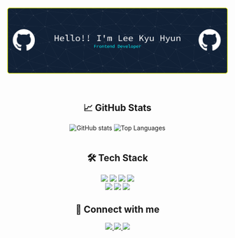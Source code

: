 <div align="center">

![헤더 배너](./images/github-header-banner.png)

  <br>

## 📈 GitHub Stats

  <div align="center">
    <img 
      src="https://github-readme-stats.vercel.app/api?username=leekyuhyun&show_icons=true&theme=transparent&count_private=true&hide=stars,contribs" 
      alt="GitHub stats" 
      height="150"
    />
    <img 
      src="https://github-readme-stats.vercel.app/api/top-langs/?username=leekyuhyun&layout=compact&theme=transparent" 
      alt="Top Languages"
      height="150"
    />
  </div>

  <br>

## 🛠️ Tech Stack

<div align="center">
  <img src="https://img.shields.io/badge/Vue.js-4FC08D?style=flat-square&logo=Vue.js&logoColor=white"/>
  <img src="https://img.shields.io/badge/JavaScript-F7DF1E?style=flat-square&logo=JavaScript&logoColor=black"/>
  <img src="https://img.shields.io/badge/HTML5-E34F26?style=flat-square&logo=HTML5&logoColor=white"/>
  <img src="https://img.shields.io/badge/CSS3-1572B6?style=flat-square&logo=CSS3&logoColor=white"/>
  
  <br>
  
  <img src="https://img.shields.io/badge/Java-007396?style=flat-square&logo=Java&logoColor=white"/>
  <img src="https://img.shields.io/badge/JSP-F8DC75?style=flat-square&logoColor=black"/>
  
  <img src="https://img.shields.io/badge/Git-F05032?style=flat-square&logo=Git&logoColor=white"/>
</div>

## 🔗 Connect with me

<div align="center">
  <a href="https://linkedin.com/in/YOUR-LINKEDIN-USERNAME">
    <img src="https://img.shields.io/badge/LinkedIn-0A66C2?style=flat-square&logo=LinkedIn&logoColor=white"/>
  </a>
  <a href="https://velog.io/@leekh010502">
    <img src="https://img.shields.io/badge/Blog-FF5722?style=flat-square&logo=Blogger&logoColor=white"/>
  </a>
  <a href="mailto:leekh010502@naver.com">
    <img src="https://img.shields.io/badge/Email-EA4335?style=flat-square&logo=Gmail&logoColor=white"/>
  </a>
</div>

